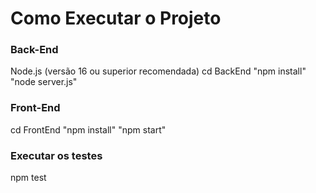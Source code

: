 # Como Executar o Projeto #

### Back-End ###
Node.js (versão 16 ou superior recomendada)
cd BackEnd
"npm install"
"node server.js"

### Front-End ###
cd FrontEnd
"npm install"
"npm start"

### Executar os testes ###
npm test

